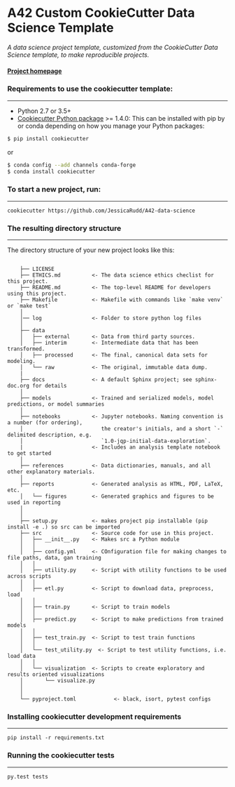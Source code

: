 # A42 Custom CookieCutter Data Science Template

_A data science project template, customized from the CookieCutter Data Science template, to make reproducible projects._


#### [Project homepage](https://github.com/JessicaRudd/A42-data-science)


### Requirements to use the cookiecutter template:
-----------
 - Python 2.7 or 3.5+
 - [Cookiecutter Python package](http://cookiecutter.readthedocs.org/en/latest/installation.html) >= 1.4.0: This can be installed with pip by or conda depending on how you manage your Python packages:

``` bash
$ pip install cookiecutter
```

or

``` bash
$ conda config --add channels conda-forge
$ conda install cookiecutter
```


### To start a new project, run:
------------

    cookiecutter https://github.com/JessicaRudd/A42-data-science


<!-- [![asciicast](https://asciinema.org/a/244658.svg)](https://asciinema.org/a/244658) -->


### The resulting directory structure
------------

The directory structure of your new project looks like this: 

```

    ├── LICENSE
    ├── ETHICS.md          <- The data science ethics checlist for this project. 
    ├── README.md          <- The top-level README for developers using this project.
    ├── Makefile           <- Makefile with commands like `make venv` or `make test`
    │   
    │── log                <- Folder to store python log files 
    │
    ├── data
    │   ├── external       <- Data from third party sources.
    │   ├── interim        <- Intermediate data that has been transformed.
    │   ├── processed      <- The final, canonical data sets for modeling.
    │   └── raw            <- The original, immutable data dump.
    |
    ├── docs               <- A default Sphinx project; see sphinx-doc.org for details
    │
    ├── models             <- Trained and serialized models, model predictions, or model summaries
    │
    ├── notebooks          <- Jupyter notebooks. Naming convention is a number (for ordering),
    │                         the creator's initials, and a short `-` delimited description, e.g.
    │                         `1.0-jqp-initial-data-exploration`.
    |                      <- Includes an analysis template notebook to get started
    │
    ├── references         <- Data dictionaries, manuals, and all other explanatory materials.
    │
    ├── reports            <- Generated analysis as HTML, PDF, LaTeX, etc.
    │   └── figures        <- Generated graphics and figures to be used in reporting
    │
    │
    ├── setup.py           <- makes project pip installable (pip install -e .) so src can be imported
    ├── src                <- Source code for use in this project.
    │   ├── __init__.py    <- Makes src a Python module
    │   │
    │   ├── config.yml     <- COnfiguration file for making changes to file paths, data, gan training
    │   │
    │   ├── utility.py     <- Script with utility functions to be used across scripts
    │   │
    │   ├── etl.py         <- Script to download data, preprocess, load
    │   │   
    │   ├── train.py       <- Script to train models
    │   │ 
    │   ├── predict.py     <- Script to make predictions from trained models
    │   │ 
    │   ├── test_train.py  <- Script to test train functions
    │   │  
    │   └── test_utility.py  <- Script to test utility functions, i.e. load data
    │   │   
    │   └── visualization  <- Scripts to create exploratory and results oriented visualizations
    │       └── visualize.py
    │
    │
    └── pyproject.toml            <- black, isort, pytest configs

```

### Installing cookiecutter development requirements
------------

    pip install -r requirements.txt

### Running the cookiecutter tests
------------

    py.test tests
